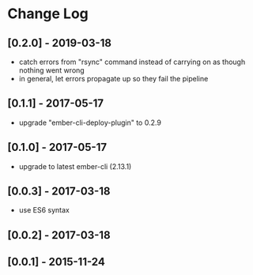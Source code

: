 # Change Log

## [0.2.0] - 2019-03-18
- catch errors from "rsync" command instead of carrying on as though nothing went wrong
- in general, let errors propagate up so they fail the pipeline

## [0.1.1] - 2017-05-17
- upgrade "ember-cli-deploy-plugin" to 0.2.9

## [0.1.0] - 2017-05-17
- upgrade to latest ember-cli (2.13.1)

## [0.0.3] - 2017-03-18
- use ES6 syntax

## [0.0.2] - 2017-03-18

## [0.0.1] - 2015-11-24
